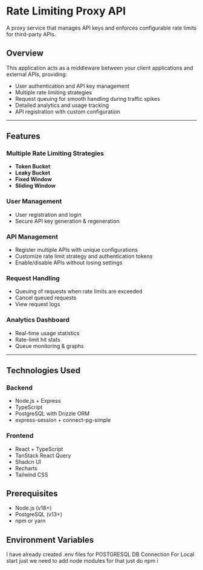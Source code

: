 # Rate Limiting Proxy API

A proxy service that manages API keys and enforces configurable rate limits for third-party APIs.

##  Overview

This application acts as a middleware between your client applications and external APIs, providing:

-  User authentication and API key management  
-  Multiple rate limiting strategies  
-  Request queuing for smooth handling during traffic spikes  
-  Detailed analytics and usage tracking  
-  API registration with custom configuration

---

##  Features

###  Multiple Rate Limiting Strategies
- **Token Bucket**
- **Leaky Bucket**
- **Fixed Window**
- **Sliding Window**

###  User Management
- User registration and login
- Secure API key generation & regeneration

###  API Management
- Register multiple APIs with unique configurations
- Customize rate limit strategy and authentication tokens
- Enable/disable APIs without losing settings

###  Request Handling
- Queuing of requests when rate limits are exceeded
- Cancel queued requests
- View request logs

###  Analytics Dashboard
- Real-time usage statistics
- Rate-limit hit stats
- Queue monitoring & graphs

---

##  Technologies Used

### Backend
- Node.js + Express  
- TypeScript  
- PostgreSQL with Drizzle ORM  
- express-session + connect-pg-simple  

### Frontend
- React + TypeScript  
- TanStack React Query  
- Shadcn UI  
- Recharts  
- Tailwind CSS  



##  Prerequisites

- Node.js (v18+)
- PostgreSQL (v13+)
- npm or yarn



##  Environment Variables

I have already created .env files for POSTGRESQL DB Connection
For Local start just we need to add node modules for that just do npm i
